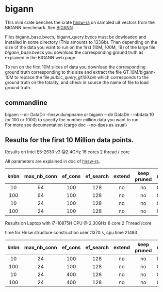 # bigann

This mini crate benches the crate [hnsw-rs](https://crates.io/crates/hnsw_rs) on sampled u8 vectors from the BIGANN benchmark. See [BIGANN](https://big-ann-benchmarks.com/)

Files bigann_base.bvecs, bigann_query.bvecs must be dowloaded and installed in some directory (This amounts to 133Gb).
Then depending on the size of the data you want to run on the first (10M, 100M, 1B) of the large file *bigann_base.bvecs* you download the corresponding ground truth as explained in the BIGANN web page.

To run on the first 10M slices of data you download the corresponding ground truth corresponding to this size and extract the file GT_10M/bigann-10M to replace the file *public_query_gt100.bin* which corresponds to the ground truth on the totality, and check in source 
the name of file to load ground truth.

## commandline

bigann --dir DataDir -hnsw dumpname  or bigann --dir DataDir --nbdata 10 (or 100 or 1000) to specify the number million data you want to run.   
For more see documentation (cargo doc --no-dpes as usual) 
## Results for the first 10 Million data points.

Results on Intel E5-2630 v3 @2.4GHz
16 cores 2 thread / core

All parameters are explained in doc of  [hnsw-rs](https://crates.io/crates/hnsw_rs).


|  knbn         | max_nb_conn  |  ef_cons   | ef_search   |  extend     | keep pruned  |   recall  |    req/s  |  last ratio |
|  :----------: |  :--------:  | :-------:  |  :-------:  |   :-------: |  :-------:   |   :-----: |  :----:   | :-------:   |
|     10        |   64         |  100       |   128       |    no       |    no        |   0.995   |  2610     |  1.0002     | 
|     100       |   64         |  100       |   128       |    no       |    no        |   0.983   |  1350     |  1.0006     |
|      10       |   24         |  100       |   128       |    no       |    no        |   0.970   |  4845     |  1.001      |     
|     100       |   24         |  100       |   128       |    no       |    no        |   0.923   |  2411     |  1.003      |

Results on Laptop with i7-10875H CPU @ 2.30GHz  8 core 2 Thread /core

time for Hnsw structure construction user :1370 s,  cpu time 21493

|  knbn         | max_nb_conn  |  ef_cons   | ef_search   |  extend     | keep pruned  |   recall  |    req/s  |  last ratio |
|  :----------: |  :--------:  | :-------:  |  :-------:  |   :-------: |  :-------:   |   :-----: |  :----:   | :-------:   |
|     10        |   24         |  100       |   128       |    no       |    no        |   0.960   |  5900     |  1.001      |     
|     100       |   24         |  100       |   128       |    no       |    no        |   0.907   |  2800     |  1.004      |
|      10       |   24         |  400       |   128       |    no       |    no        |   0.972   |  4678     |  1.001      |
|     100       |   24         |  400       |   128       |    no       |    no        |   0.938   |  2338     |  1.003      |
